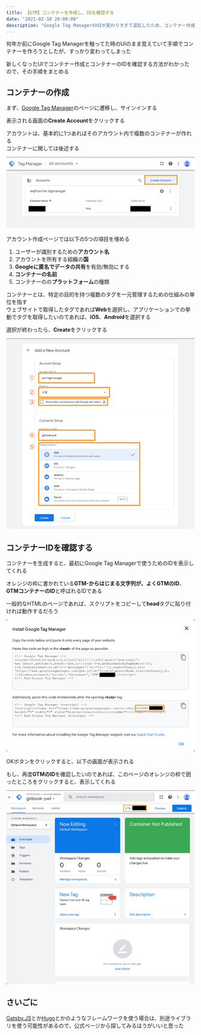 ```yaml
---
title: 【GTM】コンテナーを作成し、IDを確認する
date: "2021-02-10 20:00:00"
description: "Google Tag ManagerのUIが変わりすぎて混乱したため、コンテナー作成の手順をまとめる"
---
```


何年か前にGoogle Tag Managerを触ってた時のUIのまま覚えていて手順でコンテナーを作ろうとしたが、すっかり変わってしまった

新しくなったUIでコンテナー作成とコンテナーのIDを確認する方法がわかったので、その手順をまとめる

## コンテナーの作成

まず、[Google Tag Manager](https://marketingplatform.google.com/about/tag-manager/)のページに遷移し、サインインする

表示される画面の**Create Account**をクリックする

アカウントは、基本的に1つあればそのアカウント内で複数のコンテナーが作れる  
コンテナーに関しては後述する

![create-account](create-account.png)

アカウント作成ページでは以下の5つの項目を埋める

1. ユーザーが識別するための**アカウント名**
2. アカウントを所有する組織の**国**
3. **Googleに匿名でデータの共有**を有効/無効にする
4. **コンテナーの名前**
5. コンテナーのの**プラットフォーム**の種類

コンテナーとは、特定の目的を持つ複数のタグを一元管理するための仕組みの単位を指す  
ウェブサイトで取得したタグであれば**Web**を選択し、アプリケーションでの挙動でタグを取得したいのであれば、**iOS**、**Android**を選択する

選択が終わったら、**Create**をクリックする

![detail-container](detail-container.png)

## コンテナーIDを確認する

コンテナーを生成すると、最初にGoogle Tag Managerで使うためのIDを表示してくれる

オレンジの枠に書かれている**GTM-**からはじまる文字列が、よく**GTMのID**、**GTMコンテナーのID**と呼ばれるIDである

一般的なHTMLのページであれば、スクリプトをコピーして**head**タグに貼り付ければ動作するだろう  

![gtm-tag-id](gtm-tag-id.png)

OKボタンをクリックすると、以下の画面が表示される

もし、再度**GTMのID**を確認したいのであれば、このページのオレンジの枠で囲ったところをクリックすると、表示してくれる

![re-view-gtm-tag-id](re-view-gtm-tag-id.png)

## さいごに

[Gatsby.JS](https://www.gatsbyjs.com/)とか[Hugo](https://gohugo.io/)とかのようなフレームワークを使う場合は、別途ライブラリを使う可能性があるので、公式ページから探してみるほうがいいと思った
